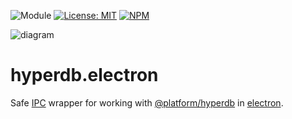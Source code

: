 ![Module](https://img.shields.io/badge/%40platform-hyperdb.electron-%23EA4E7E.svg)
[![License: MIT](https://img.shields.io/badge/license-MIT-blue.svg)](https://opensource.org/licenses/MIT)
[![NPM](https://img.shields.io/npm/v/@platform/hyperdb.electron.svg?colorB=blue&style=flat)](https://www.npmjs.com/package/@platform/hyperdb.electron)

![diagram](https://user-images.githubusercontent.com/185555/54874120-d1be4e80-4e49-11e9-8acf-689739d9a155.png)

# hyperdb.electron
Safe [IPC](https://electronjs.org/docs/api/ipc-renderer) wrapper for working with [@platform/hyperdb](../hyperdb) in [electron](https://electronjs.org).
